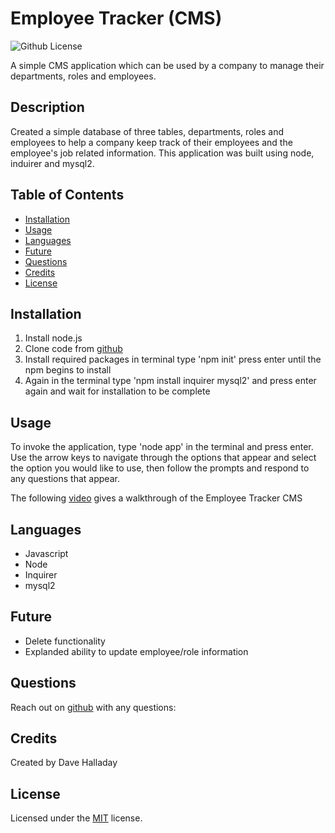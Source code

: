 # Employee Tracker (CMS)

 ![Github License](https://img.shields.io/badge/license-MIT-green.svg)

  A simple CMS application which can be used by a company to manage their departments, roles and employees.
  
  ## Description

  Created a simple database of three tables, departments, roles and employees to help a company keep track of their employees and the employee's job related information. This application was built using node, induirer and mysql2.

  ## Table of Contents

  * [Installation](#installation)
  * [Usage](#usage)
  * [Languages](#languages)
  * [Future](#future)
  * [Questions](#questions)
  * [Credits](#credits)
  * [License](#license)

  ## Installation

  1. Install node.js
  2. Clone code from [github](https://github.com/dhalladay/employee-tracker)
  3. Install required packages in terminal type 'npm init' press enter until the npm begins to install
  4. Again in the terminal type 'npm install inquirer mysql2' and press enter again and wait for installation to be complete

  ## Usage

  To invoke the application, type 'node app' in the terminal and press enter. Use the arrow keys to navigate through the options that appear and select the option you would like to use, then follow the prompts and respond to any questions that appear.

  The following [video](https://www.youtube.com/watch?v=m5-6aKaCxHY) gives a walkthrough of the Employee Tracker CMS

  ## Languages

  * Javascript
  * Node
  * Inquirer
  * mysql2

  ## Future

  * Delete functionality
  * Explanded ability to update employee/role information

  ## Questions

  Reach out on [github](https://github.com/dhalladay) with any questions:

  ## Credits

  Created by Dave Halladay

  ## License
  
  Licensed under the [MIT](
  https://opensource.org/licenses/MIT
  ) license.
  
